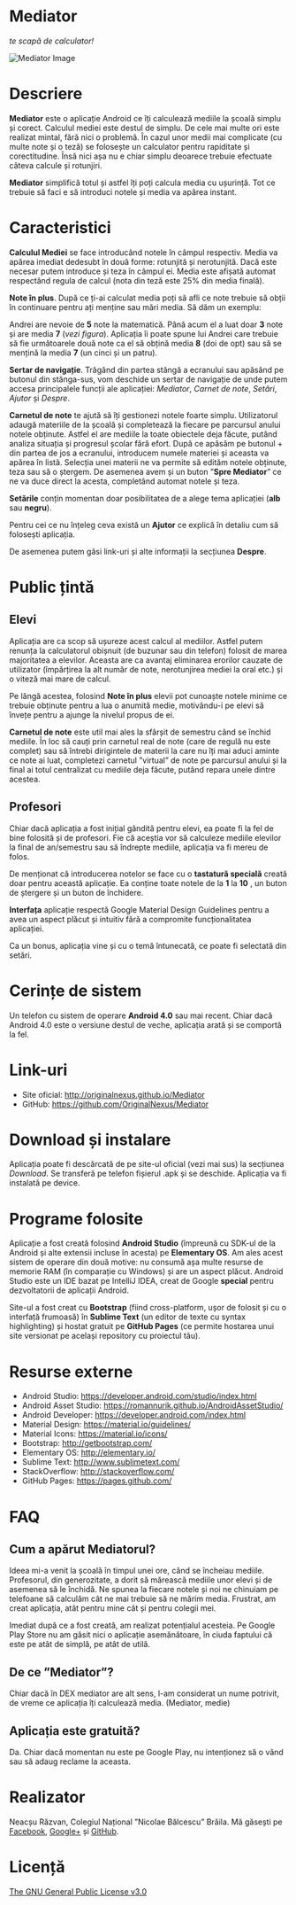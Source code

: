 Mediator
===

*te scapă de calculator!*

![Mediator Image](http://originalnexus.github.io/Mediator/images/app_main_view.png)

# Descriere

**Mediator** este o aplicație Android ce îți calculează mediile la școală simplu și corect. Calculul mediei este destul de simplu. De cele mai multe ori este realizat mintal, fără nici o problemă. În cazul unor medii mai complicate (cu multe note și o teză) se folosește un calculator pentru rapiditate și corectitudine. Însă nici așa nu e chiar simplu deoarece trebuie efectuate câteva calcule și rotunjiri.

**Mediator** simplifică totul și astfel îți poți calcula media cu ușurință. Tot ce trebuie să faci e să introduci notele și media va apărea instant.

# Caracteristici

**Calculul Mediei** se face introducând notele în câmpul respectiv. Media va apărea imediat dedesubt în două forme: rotunjită și nerotunjită. Dacă este necesar putem introduce și teza în câmpul ei. Media este afișată automat respectând regula de calcul (nota din teză este 25% din media finală).

**Note în plus**. După ce ți-ai calculat media poți să afli ce note trebuie să obții în continuare pentru ați menține sau mări media. Să dăm un exemplu:

Andrei are nevoie de **5** note la matematică. Până acum el a luat doar **3** note și are media **7** (*vezi figura*). Aplicația îi poate spune lui Andrei care trebuie să fie următoarele două note ca el să obțină media **8** (doi de opt) sau să se mențină la media **7** (un cinci și un patru).

**Sertar de navigație**. Trăgând din partea stângă a ecranului sau apăsând pe butonul din stânga-sus, vom deschide un sertar de navigație de unde putem accesa principalele funcții ale aplicației: *Mediator*, *Carnet de note*, *Setări*, *Ajutor* și *Despre*.

**Carnetul de note** te ajută să îți gestionezi notele foarte simplu. Utilizatorul adaugă materiile de la școală și completează la fiecare pe parcursul anului notele obținute. Astfel el are mediile la toate obiectele deja făcute, putând analiza situația și progresul școlar fără efort. După ce apăsăm pe butonul + din partea de jos a ecranului, introducem numele materiei și aceasta va apărea în listă. Selecția unei materii ne va permite să edităm notele obținute, teza sau să o ștergem. De asemenea avem și un buton ”**Spre Mediator**” ce ne va duce direct la acesta, completând automat notele și teza.

**Setările** conțin momentan doar posibilitatea de a alege tema aplicației (**alb** sau **negru**).

Pentru cei ce nu înțeleg ceva există un **Ajutor** ce explică în detaliu cum să folosești aplicația.

De asemenea putem găsi link-uri și alte informații la secțiunea **Despre**.

# Public țintă

## Elevi

Aplicația are ca scop să ușureze acest calcul al mediilor. Astfel putem renunța la calculatorul obișnuit (de buzunar sau din telefon) folosit de marea majoritatea a elevilor. Aceasta are ca avantaj eliminarea erorilor cauzate de utilizator (împărțirea la alt număr de note, nerotunjirea mediei la oral etc.) și o viteză mai mare de calcul.

Pe lângă acestea, folosind **Note în plus** elevii pot cunoaște notele minime ce trebuie obținute pentru a lua o anumită medie, motivându-i pe elevi să învețe pentru a ajunge la nivelul propus de ei.

**Carnetul de note** este util mai ales la sfârșit de semestru când se închid mediile. În loc să cauți prin carnetul real de note (care de regulă nu este complet) sau să întrebi dirigintele de materii la care nu îți mai aduci aminte ce note ai luat, completezi carnetul ”virtual” de note pe parcursul anului și la final ai totul centralizat cu mediile deja făcute, putând repara unele dintre acestea.

## Profesori

Chiar dacă aplicația a fost inițial gândită pentru elevi, ea poate fi la fel de bine folosită și de profesori. Fie că aceștia vor să calculeze mediile elevilor la final de an/semestru sau să îndrepte mediile, aplicația va fi mereu de folos.

De menționat că introducerea notelor se face cu o **tastatură specială** creată doar pentru această aplicație. Ea conține toate notele de la **1** la **10** , un buton de ștergere și un buton de închidere.

**Interfața** aplicație respectă Google Material Design Guidelines pentru a avea un aspect plăcut și intuitiv fără a compromite funcționalitatea aplicației.

Ca un bonus, aplicația vine și cu o temă întunecată, ce poate fi selectată din setări.

# Cerințe de sistem

Un telefon cu sistem de operare **Android 4.0** sau mai recent. Chiar dacă Android 4.0 este o versiune destul de veche, aplicația arată și se comportă la fel.

# Link-uri

- Site oficial: http://originalnexus.github.io/Mediator
- GitHub: https://github.com/OriginalNexus/Mediator

# Download și instalare

Aplicația poate fi descărcată de pe site-ul oficial (vezi mai sus) la secțiunea *Download*. Se transferă pe telefon fișierul .apk și se deschide. Aplicația va fi instalată pe device.

# Programe folosite

Aplicație a fost creată folosind **Android Studio** (împreună cu SDK-ul de la Android și alte extensii incluse în acesta) pe **Elementary OS**. Am ales acest sistem de operare din două motive: nu consumă așa multe resurse de memorie RAM (în comparație cu Windows) și are un aspect plăcut. Android Studio este un IDE bazat pe IntelliJ IDEA, creat de Google **special** pentru dezvoltatorii de aplicații Android.

Site-ul a fost creat cu **Bootstrap** (fiind cross-platform, ușor de folosit și cu o interfață frumoasă) în **Sublime Text** (un editor de texte cu syntax highlighting) și hostat gratuit pe **GitHub Pages** (ce permite hostarea unui site versionat pe același repository cu proiectul tău).

# Resurse externe

- Android Studio: https://developer.android.com/studio/index.html
- Android Asset Studio: https://romannurik.github.io/AndroidAssetStudio/
- Android Developer: https://developer.android.com/index.html
- Material Design: https://material.io/guidelines/
- Material Icons: https://material.io/icons/
- Bootstrap: http://getbootstrap.com/
- Elementary OS: http://elementary.io/
- Sublime Text: http://www.sublimetext.com/
- StackOverflow: http://stackoverflow.com/
- GitHub Pages: https://pages.github.com/

# FAQ

## Cum a apărut Mediatorul?

Ideea mi-a venit la școală în timpul unei ore, când se încheiau mediile. Profesorul, din generozitate, a dorit să mărească mediile unor elevi și de asemenea să le închidă. Ne spunea la fiecare notele și noi ne chinuiam pe telefoane să calculăm cât ne mai trebuie să ne mărim media. Frustrat, am creat aplicația, atât pentru mine cât și pentru colegii mei.

Imediat după ce a fost creată, am realizat potențialul acesteia. Pe Google Play Store nu am găsit nici o aplicație asemănătoare, în ciuda faptului că este pe atât de simplă, pe atât de utilă.

## De ce ”Mediator”?

Chiar dacă în DEX mediator are alt sens, l-am considerat un nume potrivit, de vreme ce aplicația îți calculează media. (Mediator, medie)

## Aplicația este gratuită?

Da. Chiar dacă momentan nu este pe Google Play, nu intenționez să o vând sau să adaug reclame la aceasta.

# Realizator

Neacșu Răzvan, Colegiul Național ”Nicolae Bălcescu” Brăila. Mă găsești pe [Facebook](https://www.facebook.com/neacsu.razvan.75), [Google+](https://plus.google.com/+RazvanNeacsuNexus) și [GitHub](https://github.com/OriginalNexus).

# Licență

[The GNU General Public License v3.0](https://github.com/OriginalNexus/Mediator/blob/master/LICENSE)
